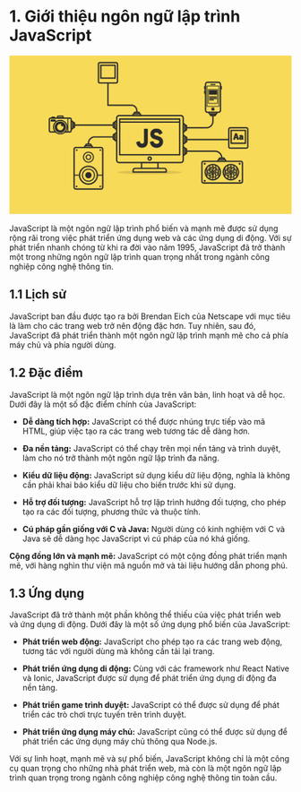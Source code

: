 # 1. Giới thiệu ngôn ngữ lập trình JavaScript

![](../assets/images/chapter_js/js_banner.png)

JavaScript là một ngôn ngữ lập trình phổ biến và mạnh mẽ được sử dụng rộng rãi trong việc phát triển ứng dụng web và các ứng dụng di động. Với sự phát triển nhanh chóng từ khi ra đời vào năm 1995, JavaScript đã trở thành một trong những ngôn ngữ lập trình quan trọng nhất trong ngành công nghiệp công nghệ thông tin.

## 1.1 Lịch sử

JavaScript ban đầu được tạo ra bởi Brendan Eich của Netscape với mục tiêu là làm cho các trang web trở nên động đặc hơn. Tuy nhiên, sau đó, JavaScript đã phát triển thành một ngôn ngữ lập trình mạnh mẽ cho cả phía máy chủ và phía người dùng.

## 1.2 Đặc điểm
JavaScript là một ngôn ngữ lập trình dựa trên văn bản, linh hoạt và dễ học. Dưới đây là một số đặc điểm chính của JavaScript:

- **Dễ dàng tích hợp:** JavaScript có thể được nhúng trực tiếp vào mã HTML, giúp việc tạo ra các trang web tương tác dễ dàng hơn.

- **Đa nền tảng:** JavaScript có thể chạy trên mọi nền tảng và trình duyệt, làm cho nó trở thành một ngôn ngữ lập trình đa năng.

- **Kiểu dữ liệu động:** JavaScript sử dụng kiểu dữ liệu động, nghĩa là không cần phải khai báo kiểu dữ liệu cho biến trước khi sử dụng.

- **Hỗ trợ đối tượng:** JavaScript hỗ trợ lập trình hướng đối tượng, cho phép tạo ra các đối tượng, phương thức và thuộc tính.

- **Cú pháp gần giống với C và Java:** Người dùng có kinh nghiệm với C và Java sẽ dễ dàng học JavaScript vì cú pháp của nó khá giống.

**Cộng đồng lớn và mạnh mẽ:** JavaScript có một cộng đồng phát triển mạnh mẽ, với hàng nghìn thư viện mã nguồn mở và tài liệu hướng dẫn phong phú.


## 1.3 Ứng dụng
JavaScript đã trở thành một phần không thể thiếu của việc phát triển web và ứng dụng di động. Dưới đây là một số ứng dụng phổ biến của JavaScript:

- **Phát triển web động:** JavaScript cho phép tạo ra các trang web động, tương tác với người dùng mà không cần tải lại trang.

- **Phát triển ứng dụng di động:** Cùng với các framework như React Native và Ionic, JavaScript được sử dụng để phát triển ứng dụng di động đa nền tảng.

- **Phát triển game trình duyệt:** JavaScript có thể được sử dụng để phát triển các trò chơi trực tuyến trên trình duyệt.

- **Phát triển ứng dụng máy chủ:** JavaScript cũng có thể được sử dụng để phát triển các ứng dụng máy chủ thông qua Node.js.

Với sự linh hoạt, mạnh mẽ và sự phổ biến, JavaScript không chỉ là một công cụ quan trọng cho những nhà phát triển web, mà còn là một ngôn ngữ lập trình quan trọng trong ngành công nghiệp công nghệ thông tin toàn cầu.